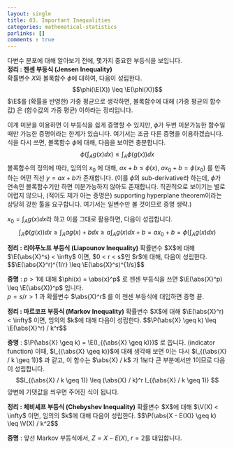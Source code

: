 ```yaml
---
layout: single
title: 03. Important Inequalities
categories: mathematical-statistics
parlinks: []
comments : true
---
```


다변수 분포에 대해 알아보기 전에, 몇가지 중요한 부등식을 보입니다. 
<span style="display:block" class="math_item">
    <b class="math_item_title">정리 : 젠센 부등식 (Jensen Inequality)</b>  
    확률변수 $X$와 볼록함수 $\phi$에 대하여, 다음이 성립한다. 
    $$\phi(\E(X)) \leq \E(\phi(X))$$
</span> 
$\E$를 (확률을 반영한) 가중 평균으로 생각하면, 볼록함수에 대해 (가중 평균의 합수값) 은 (함수값의 가중 평균) 이하라는 정리입니다. 

이계 미분을 이용하면 이 부등식을 쉽게 증명할 수 있지만, $\phi$가 두번 미분가능한 함수일 때만 가능한 증명이라는 한계가 있습니다. 여기서는 조금 다른 증명을 이용하겠습니다. 식을 다시 쓰면, 볼록함수 $\phi$에 대해, 다음을 보이면 충분합니다.
$$\phi\left(\int_{A} g(x) \dd{x}\right) \leq \int_{A} \phi(g(x)) \dd{x}$$
볼록함수의 정의에 따라, 임의의 $x_0$ 에 대해, $ax + b \leq \phi(x)$, $ax_0 + b = \phi(x_0)$ 를 만족하는 어떤 직선 $y = ax + b$가 존재합니다. (이를 $\phi$의 sub-derivative라 하는데, $\phi$가 연속인 볼록함수기만 하면 미분가능하지 않아도 존재합니다. 직관적으로 보이기는 별로 어렵지 않으나, (적어도 제가 아는 증명은) supporting hyperplane theorem이라는 상당히 강한 툴을 요구합니다. 여기서는 일변수만 볼 것이므로 증명 생략.)

$x_0 = \displaystyle \int_{A} g(x) \dd{x}$라 하고 이를 그대로 활용하면, 다음이 성립합니다. 
$$\int_{A} \phi(g(x)) \dd{x} \geq \int_{A} ag(x) + b \dd{x} \geq a \int_{A} g(x) \dd{x} + b = ax_0 + b = \phi\left(\int_{A} g(x) \dd{x}\right)$$

<span style="display:block" class="math_item">
    <b class="math_item_title">정리 : 리야푸노프 부등식 (Liapounov Inequality)</b>  
    확률변수 $X$에 대해 $\E(\abs{X}^s) < \infty$ 이면, $0 < r < s$인 $r$에 대해, 다음이 성립한다.
    $$\E(\abs{X}^r)^{1/r} \leq \E(\abs{X}^s)^{1/s}$$
</span> 

<b>증명</b> : $p > 1$에 대해 $\phi(x) = \abs{x}^p$ 로 젠센 부등식을 쓰면 $\E(\abs{X}^p) \leq \E(\abs{X})^p$ 입니다.   
$p = s / r > 1$ 과 확률변수 $\abs{X}^r$ 를 이 젠센 부등식에 대입하면 증명 끝.

<span style="display:block" class="math_item">
    <b class="math_item_title">정리 : 마르코프 부등식 (Markov Inequality)</b>  
    확률변수 $X$에 대해 $\E(\abs{X}^r) < \infty$ 이면, 임의의 $k$에 대해 다음이 성립한다. 
    $$\P(\abs{X} \geq k) \leq \E(\abs{X}^r) / k^r$$
</span> 

<b>증명</b> : $\P(\abs{X} \geq k) = \E(I_{(\abs{X} \geq k)})$ 로 씁니다. (indicator function) 이때, $I_{(\abs{X} \geq k)}$에 대해 생각해 보면 이는 다시 $I_{(\abs{X} / k \geq 1)}$ 과 같고, 이 함수는 $\abs{X} / k$ 가 1보다 큰 부분에서만 1이므로 다음이 성립합니다.
$$I_{(\abs{X} / k \geq 1)} \leq (\abs{X} / k)^r I_{(\abs{X} / k \geq 1)} $$
양변에 기댓값을 씌우면 주어진 식이 됩니다.

<span style="display:block" class="math_item">
    <b class="math_item_title">정리 : 체비셰프 부등식 (Chebyshev Inequality)</b>  
    확률변수 $X$에 대해 $\V(X) < \infty$ 이면, 임의의 $k$에 대해 다음이 성립한다. 
    $$\P(\abs{X - E(X)} \geq k) \leq \V(X) / k^2$$
</span> 

<b>증명</b> : 앞선 Markov 부등식에서, $Z = X - E(X)$, $r = 2$를 대입합니다.
